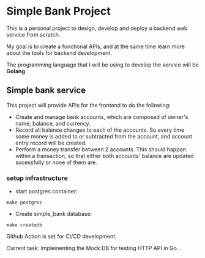 # Simple Bank Project
This is a personal project to design, develop and deploy a backend web service from scratch.

My goal is to create a functional APIs, and at the same time learn more about the tools for backend development.

The programming language that I will be using to develop the service will be **Golang**

## Simple bank service
This project will provide APIs for the frontend to do the following:
+ Create and manage bank accounts, which are composed of owner's name, balance, and currency.
+ Record all balance changes to each of the accounts. So every time some money is added to or subtracted from the account, and account entry record will be created.
+ Perform a money transfer between 2 accounts. This should happan within a transaction, so that either both accounts' balance are updated sucessfully or none of them are.

### setup infrastructure
+ start postgres container:
```
make postgres
```
+ Create simple_bank database:
```
make createdb
```
Github Action is set for CI/CD development.

Current task:
Implementing the Mock DB for testing HTTP API in Go...
